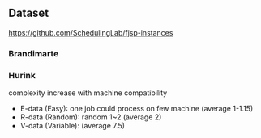 ## Dataset
https://github.com/SchedulingLab/fjsp-instances


### Brandimarte


### Hurink 
complexity increase with machine compatibility
- E-data (Easy): one job could process on few machine (average 1-1.15)
- R-data (Random): random 1~2 (average 2)
- V-data (Variable): (average 7.5)

